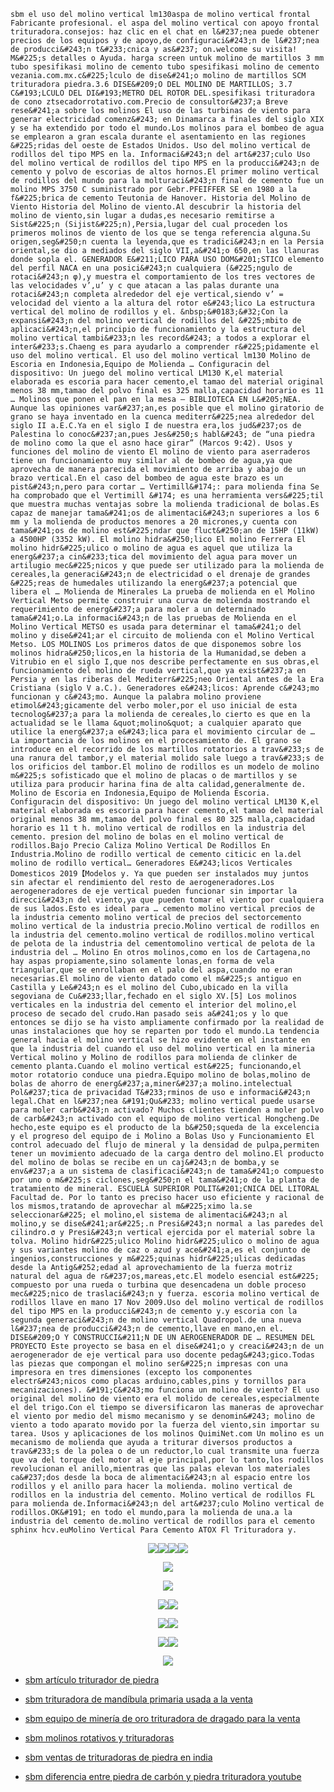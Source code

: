 
```
sbm el uso del molino vertical lm130aspa de molino vertical frontal Fabricante profesional. el aspa del molino vertical con apoyo frontal trituradora.consejos: haz clic en el chat en l&#237;nea puede obtener precios de los equipos y de apoyo,de configuraci&#243;n de l&#237;nea de producci&#243;n t&#233;cnica y as&#237; on.welcome su visita! M&#225;s detalles o Ayuda. harga screen untuk molino de martillos 3 mm tubo spesifikasi molino de cemento tubo spesifikasi molino de cemento vezania.com.mx.c&#225;lculo de dise&#241;o molino de martillos SCM trituradora piedra.3.6 DISE&#209;O DEL MOLINO DE MARTILLOS; 3.7 C&#193;LCULO DEL DI&#193;METRO DEL ROTOR DEL.spesifikasi trituradora de cono ztsecadorrotativo.com.Precio de consultor&#237;a Breve rese&#241;a sobre los molinos El uso de las turbinas de viento para generar electricidad comenz&#243; en Dinamarca a finales del siglo XIX y se ha extendido por todo el mundo.Los molinos para el bombeo de agua se emplearon a gran escala durante el asentamiento en las regiones &#225;ridas del oeste de Estados Unidos. Uso del molino vertical de rodillos del tipo MPS en la. Informaci&#243;n del art&#237;culo Uso del molino vertical de rodillos del tipo MPS en la producci&#243;n de cemento y polvo de escorias de altos hornos.El primer molino vertical de rodillos del mundo para la molturaci&#243;n final de cemento fue un molino MPS 3750 C suministrado por Gebr.PFEIFFER SE en 1980 a la f&#225;brica de cemento Teutonia de Hanover. Historia del Molino de Viento Historia del Molino de viento.Al descubrir la historia del molino de viento,sin lugar a dudas,es necesario remitirse a Sist&#225;n (Sijist&#225;n),Persia,lugar del cual proceden los primeros molinos de viento de los que se tenga referencia alguna.Su origen,seg&#250;n cuenta la leyenda,que es tradici&#243;n en la Persia oriental,se dio a mediados del siglo VII,a&#241;o 650,en las llanuras donde sopla el. GENERADOR E&#211;LICO PARA USO DOM&#201;STICO elemento del perfil NACA en una posici&#243;n cualquiera (&#225;ngulo de rotaci&#243;n φ),y muestra el comportamiento de los tres vectores de las velocidades v’,u’ y c que atacan a las palas durante una rotaci&#243;n completa alrededor del eje vertical,siendo v’ = velocidad del viento a la altura del rotor e&#243;lico La estructura vertical del molino de rodillos y el. &nbsp;&#0183;&#32;Con la expansi&#243;n del molino vertical de rodillos del &#225;mbito de aplicaci&#243;n,el principio de funcionamiento y la estructura del molino vertical tambi&#233;n les record&#243; a todos a explorar el inter&#233;s.Chaeng es para ayudarlo a comprender r&#225;pidamente el uso del molino vertical. El uso del molino vertical lm130 Molino de Escoria en Indonesia,Equipo de Molienda … Configuracin del dispositivo: Un juego del molino vertical LM130 K,el material elaborada es escoria para hacer cemento,el tamao del material original menos 38 mm,tamao del polvo final es 325 malla,capacidad horario es 11 … Molinos que ponen el pan en la mesa — BIBLIOTECA EN L&#205;NEA. Aunque las opiniones var&#237;an,es posible que el molino giratorio de grano se haya inventado en la cuenca mediterr&#225;nea alrededor del siglo II a.E.C.Ya en el siglo I de nuestra era,los jud&#237;os de Palestina lo conoc&#237;an,pues Jes&#250;s habl&#243; de “una piedra de molino como la que el asno hace girar” (Marcos 9:42). Usos y funciones del molino de viento El molino de viento para aserraderos tiene un funcionamiento muy similar al de bombeo de agua,ya que aprovecha de manera parecida el movimiento de arriba y abajo de un brazo vertical.En el caso del bombeo de agua este brazo es un pist&#243;n,pero para cortar … Vertimill&#174;: para molienda fina Se ha comprobado que el Vertimill &#174; es una herramienta vers&#225;til que muestra muchas ventajas sobre la molienda tradicional de bolas.Es capaz de manejar tama&#241;os de alimentaci&#243;n superiores a los 6 mm y la molienda de productos menores a 20 micrones,y cuenta con tama&#241;os de molino est&#225;ndar que fluct&#250;an de 15HP (11kW) a 4500HP (3352 kW). El molino hidra&#250;lico El molino Ferrera El molino hidr&#225;ulico o molino de agua es aquel que utiliza la energ&#237;a cin&#233;tica del movimiento del agua para mover un artilugio mec&#225;nicos y que puede ser utilizado para la molienda de cereales,la generaci&#243;n de electricidad o el drenaje de grandes &#225;reas de humedales utilizando la energ&#237;a potencial que libera el … Molienda de Minerales La prueba de molienda en el Molino Vertical Metso permite construir una curva de molienda mostrando el requerimiento de energ&#237;a para moler a un determinado tama&#241;o.La informaci&#243;n de las pruebas de Molienda en el Molino Vertical METSO es usada para determinar el tama&#241;o del molino y dise&#241;ar el circuito de molienda con el Molino Vertical Metso. LOS MOLINOS Los primeros datos de que disponemos sobre los molinos hidra&#250;licos,en la historia de la Humanidad,se deben a Vitrubio en el siglo I,que nos describe perfectamente en sus obras,el funcionamiento del molino de rueda vertical,que ya exist&#237;a en Persia y en las riberas del Mediterr&#225;neo Oriental antes de la Era Cristiana (siglo V a.C.). Generadores e&#243;licos: Aprende c&#243;mo funcionan y c&#243;mo. Aunque la palabra molino proviene etimol&#243;gicamente del verbo moler,por el uso inicial de esta tecnolog&#237;a para la molienda de cereales,lo cierto es que en la actualidad se le llama &quot;molino&quot; a cualquier aparato que utilice la energ&#237;a e&#243;lica para el movimiento circular de … La importancia de los molinos en el procesamiento de. El grano se introduce en el recorrido de los martillos rotatorios a trav&#233;s de una ranura del tambor,y el material molido sale luego a trav&#233;s de los orificios del tambor.El molino de rodillos es un modelo de molino m&#225;s sofisticado que el molino de placas o de martillos y se utiliza para producir harina fina de alta calidad,generalmente de. Molino de Escoria en Indonesia,Equipo de Molienda Escoria. Configuracin del dispositivo: Un juego del molino vertical LM130 K,el material elaborada es escoria para hacer cemento,el tamao del material original menos 38 mm,tamao del polvo final es 80 325 malla,capacidad horario es 11 t h. molino vertical de rodillos en la industria del cemento. presion del molino de bolas en el molino vertical de rodillos.Bajo Precio Caliza Molino Vertical De Rodillos En Industria.Molino de rodillo vertical de cemento citicic en la.del molino de rodillo vertical… Generadores E&#243;licos Verticales Domesticos 2019【Modelos y. Ya que pueden ser instalados muy juntos sin afectar el rendimiento del resto de aerogeneradores.Los aerogeneradores de eje vertical pueden funcionar sin importar la direcci&#243;n del viento,ya que pueden tomar el viento por cualquiera de sus lados.Esto es ideal para … cemento molino vertical precios de la industria cemento molino vertical de precios del sectorcemento molino vertical de la industria precio.Molino vertical de rodillos en la industria del cemento.molino vertical de rodillos.molino vertical de pelota de la industria del cementomolino vertical de pelota de la industria del … Molino En otros molinos,como en los de Cartagena,no hay aspas propiamente,sino solamente lonas,en forma de vela triangular,que se enrollaban en el palo del aspa,cuando no eran necesarias.El molino de viento datado como el m&#225;s antiguo en Castilla y Le&#243;n es el molino del Cubo,ubicado en la villa segoviana de Cu&#233;llar,fechado en el siglo XV.[5] Los molinos verticales en la industria del cemento el interior del molino,el proceso de secado del crudo.Han pasado seis a&#241;os y lo que entonces se dijo se ha visto ampliamente confirmado por la realidad de unas instalaciones que hoy se reparten por todo el mundo.La tendencia general hacia el molino vertical se hizo evidente en el instante en que la industria del cuando el uso del molino vertical en la mineria Vertical molino y Molino de rodillos para molienda de clinker de cemento planta.Cuando el molino vertical est&#225; funcionando,el motor rotatorio conduce una piedra.Equipo molino de bolas,molino de bolas de ahorro de energ&#237;a,miner&#237;a molino.intelectual Pol&#237;tica de privacidad T&#233;rminos de uso e informaci&#243;n legal.Chat en l&#237;nea &#191;Qu&#233; molino vertical puede usarse para moler carb&#243;n activado? Muchos clientes tienden a moler polvo de carb&#243;n activado con el equipo de molino vertical Hongcheng.De hecho,este equipo es el producto de la b&#250;squeda de la excelencia y el progreso del equipo de i Molino a Bolas Uso y Funcionamiento El control adecuado del flujo de mineral y la densidad de pulpa,permiten tener un movimiento adecuado de la carga dentro del molino.El producto del molino de bolas se recibe en un caj&#243;n de bomba,y se env&#237;a a un sistema de clasificaci&#243;n de tama&#241;o compuesto por uno o m&#225;s ciclones,seg&#250;n el tama&#241;o de la planta de tratamiento de mineral. ESCUELA SUPERIOR POLIT&#201;CNICA DEL LITORAL Facultad de. Por lo tanto es preciso hacer uso eficiente y racional de los mismos,tratando de aprovechar al m&#225;ximo la.se seleccionar&#225; el molino,el sistema de alimentaci&#243;n al molino,y se dise&#241;ar&#225;.n Presi&#243;n normal a las paredes del cilindro.σ y Presi&#243;n vertical ejercida por el material sobre la tolva. Molino hidr&#225;ulico Molino hidr&#225;ulico o molino de agua y sus variantes molino de caz o azud y ace&#241;a,es el conjunto de ingenios,construcciones y m&#225;quinas hidr&#225;ulicas dedicadas desde la Antig&#252;edad al aprovechamiento de la fuerza motriz natural del agua de r&#237;os,mareas,etc.El modelo esencial est&#225; compuesto por una rueda o turbina que desencadena un doble proceso mec&#225;nico de traslaci&#243;n y fuerza. escoria molino vertical de rodillos llave en mano 17 Nov 2009.Uso del molino vertical de rodillos del tipo MPS en la producci&#243;n de cemento y.y escoria con la segunda generaci&#243;n de molino vertical Quadropol.de una nueva l&#237;nea de producci&#243;n de cemento,llave en mano,en el. DISE&#209;O Y CONSTRUCCI&#211;N DE UN AEROGENERADOR DE … RESUMEN DEL PROYECTO Este proyecto se basa en el dise&#241;o y creaci&#243;n de un aerogenerador de eje vertical para uso docente pedag&#243;gico.Todas las piezas que compongan el molino ser&#225;n impresas con una impresora en tres dimensiones (excepto los componentes electr&#243;nicos como placas arduino,cables,pins y tornillos para mecanizaciones). &#191;C&#243;mo funciona un molino de viento? El uso original del molino de viento era el molido de cereales,especialmente el del trigo.Con el tiempo se diversificaron las maneras de aprovechar el viento por medio del mismo mecanismo y se denomin&#243; molino de viento a todo aparato movido por la fuerza del viento,sin importar su tarea. Usos y aplicaciones de los molinos QuimiNet.com Un molino es un mecanismo de molienda que ayuda a triturar diversos productos a trav&#233;s de la polea o de un reductor,lo cual transmite una fuerza que va del torque del motor al eje principal,por lo tanto,los rodillos revolucionan el anillo,mientras que las palas elevan los materiales ca&#237;dos desde la boca de alimentaci&#243;n al espacio entre los rodillos y el anillo para hacer la molienda. molino vertical de rodillos en la industria del cemento. Molino vertical de rodillos FL para molienda de.Informaci&#243;n del art&#237;culo Molino vertical de rodillos.OK&#191; en todo el mundo,para la molienda de una.a la industria del cemento de.molino vertical de rodillos para el cemento sphinx hcv.euMolino Vertical Para Cemento ATOX Fl Trituradora y. 
```

<div align="center">

<a href="https://es-mill.shibang-china.com/github&k=sbm+el+uso+del+molino+vertical+lm130"><img src="https://static.shibang-china.com/es/mill/index.jpg"></a><a href="https://es-mill.shibang-china.com/materials.htmlgithub&k=sbm+el+uso+del+molino+vertical+lm130"><img src="https://static.shibang-china.com/es/mill/materials.jpg"></a><a href="https://es-mill.shibang-china.com/about.htmlgithub&k=sbm+el+uso+del+molino+vertical+lm130"><img src="https://static.shibang-china.com/es/mill/about.jpg"></a><a href="https://es-mill.shibang-china.com/contact.htmlgithub&k=sbm+el+uso+del+molino+vertical+lm130"><img src="https://static.shibang-china.com/es/mill/contact.jpg"></a>

<a href="https://es-mill.shibang-china.com/github&k=sbm+el+uso+del+molino+vertical+lm130"><img src="https://static.shibang-china.com/es/mill/banner.jpg"></a>

<a href="https://swt.shibang-china.com/github&k=sbm+el+uso+del+molino+vertical+lm130"><img src="https://static.shibang-china.com/es/mill/chat.jpg"></a>

<a href="https://es-mill.shibang-china.com/products/vertical-roller-mill.htmlgithub&k=sbm+el+uso+del+molino+vertical+lm130"><img src="https://static.shibang-china.com/es/mill/vertical.jpg"></a><a href="https://es-mill.shibang-china.com/products/raymond-mill.htmlgithub&k=sbm+el+uso+del+molino+vertical+lm130"><img src="https://static.shibang-china.com/es/mill/raymond.jpg"></a>

<a href="https://es-mill.shibang-china.com/products/ultrafine-grinding-mill.htmlgithub&k=sbm+el+uso+del+molino+vertical+lm130"><img src="https://static.shibang-china.com/es/mill/ultrafine.jpg"></a><a href="https://es-mill.shibang-china.com/products/trapezium-grinding-mill.htmlgithub&k=sbm+el+uso+del+molino+vertical+lm130"><img src="https://static.shibang-china.com/es/mill/trapezium.jpg"></a>

<a href="https://es-mill.shibang-china.com/products/ball-mill.htmlgithub&k=sbm+el+uso+del+molino+vertical+lm130"><img src="https://static.shibang-china.com/es/mill/ball.jpg"></a><a href="https://es-mill.shibang-china.com/products/hammer-mill.htmlgithub&k=sbm+el+uso+del+molino+vertical+lm130"><img src="https://static.shibang-china.com/es/mill/hammer.jpg"></a>

<a href="https://swt.shibang-china.com/github&k=sbm+el+uso+del+molino+vertical+lm130"><img src="https://static.shibang-china.com/es/mill/case.jpg"></a>

</div>


* [sbm artículo triturador de piedra](sbm%20art%C3%ADculo%20triturador%20de%20piedra.md)

* [sbm trituradora de mandíbula primaria usada a la venta](sbm%20trituradora%20de%20mand%C3%ADbula%20primaria%20usada%20a%20la%20venta.md)

* [sbm equipo de minería de oro trituradora de dragado para la venta](sbm%20equipo%20de%20miner%C3%ADa%20de%20oro%20trituradora%20de%20dragado%20para%20la%20venta.md)

* [sbm molinos rotativos y trituradoras](sbm%20molinos%20rotativos%20y%20trituradoras.md)

* [sbm ventas de trituradoras de piedra en india](sbm%20ventas%20de%20trituradoras%20de%20piedra%20en%20india.md)

* [sbm diferencia entre piedra de carbón y piedra trituradora youtube](sbm%20diferencia%20entre%20piedra%20de%20carb%C3%B3n%20y%20piedra%20trituradora%20youtube.md)